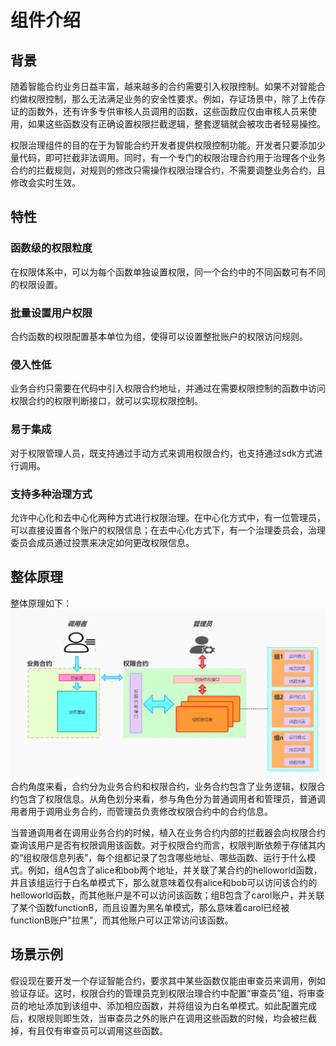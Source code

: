 # 组件介绍


## 背景

随着智能合约业务日益丰富，越来越多的合约需要引入权限控制。如果不对智能合约做权限控制，那么无法满足业务的安全性要求。例如，存证场景中，除了上传存证的函数外，还有许多专供审核人员调用的函数，这些函数应仅由审核人员来使用，如果这些函数没有正确设置权限拦截逻辑，整套逻辑就会被攻击者轻易操控。

权限治理组件的目的在于为智能合约开发者提供权限控制功能。开发者只要添加少量代码，即可拦截非法调用。同时，有一个专门的权限治理合约用于治理各个业务合约的拦截规则，对规则的修改只需操作权限治理合约，不需要调整业务合约，且修改会实时生效。

## 特性
### 函数级的权限粒度
在权限体系中，可以为每个函数单独设置权限，同一个合约中的不同函数可有不同的权限设置。
### 批量设置用户权限
合约函数的权限配置基本单位为组，使得可以设置整批账户的权限访问规则。
### 侵入性低
业务合约只需要在代码中引入权限合约地址，并通过在需要权限控制的函数中访问权限合约的权限判断接口，就可以实现权限控制。
### 易于集成
对于权限管理人员，既支持通过手动方式来调用权限合约，也支持通过sdk方式进行调用。
### 支持多种治理方式
允许中心化和去中心化两种方式进行权限治理。在中心化方式中，有一位管理员，可以直接设置各个账户的权限信息；在去中心化方式下，有一个治理委员会，治理委员会成员通过投票来决定如何更改权限信息。


## 整体原理
整体原理如下：
![](img/arch.png)
合约角度来看，合约分为业务合约和权限合约，业务合约包含了业务逻辑，权限合约包含了权限信息。从角色划分来看，参与角色分为普通调用者和管理员，普通调用者用于调用业务合约，而管理员负责修改权限合约中的合约信息。

当普通调用者在调用业务合约的时候，植入在业务合约内部的拦截器会向权限合约查询该用户是否有权限调用该函数。对于权限合约而言，权限判断依赖于存储其内的“组权限信息列表”，每个组都记录了包含哪些地址、哪些函数、运行于什么模式。例如，组A包含了alice和bob两个地址，并关联了某合约的helloworld函数，并且该组运行于白名单模式下，那么就意味着仅有alice和bob可以访问该合约的helloworld函数，而其他账户是不可以访问该函数；组B包含了carol账户，并关联了某个函数functionB，而且设置为黑名单模式，那么意味着carol已经被functionB账户"拉黑"，而其他账户可以正常访问该函数。

## 场景示例
假设现在要开发一个存证智能合约，要求其中某些函数仅能由审查员来调用，例如验证存证。这时，权限合约的管理员克到权限治理合约中配置“审查员”组，将审查员的地址添加到该组中、添加相应函数，并将组设为白名单模式。如此配置完成后，权限规则即生效，当审查员之外的账户在调用这些函数的时候，均会被拦截掉，有且仅有审查员可以调用这些函数。
